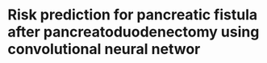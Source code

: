 # Risk prediction for pancreatic fistula after pancreatoduodenectomy using convolutional neural networ
